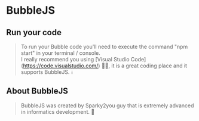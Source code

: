 # BubbleJS

## Run your code

> To run your Bubble code you'll need to execute the command "npm start" in your terminal / console.  
> I really recommend you using \[Visual Studio Code\](https://code.visualstudio.com/) 👨‍💻, it is a great coding place and it supports BubbleJS. 💧

## About BubbleJS

> BubbleJS was created by Sparky2you guy that is extremely advanced in informatics development. 🚀

